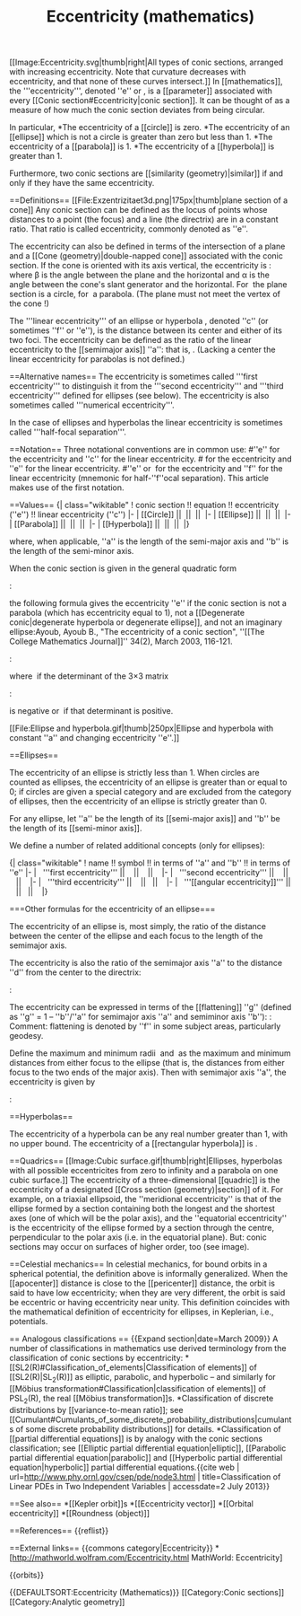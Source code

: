 ﻿---
lastrevid: 647805360
pageid: 1239472
canonicalurl: http://en.wikipedia.org/wiki/Eccentricity_(mathematics)
title: Eccentricity (mathematics)
editurl: http://en.wikipedia.org/w/index.php?title=Eccentricity_(mathematics)&action=edit
length: 9799
contentmodel: wikitext
pagelanguage: en
touched: 2015-02-19T02:13:36Z
ns: 0
fullurl: http://en.wikipedia.org/wiki/Eccentricity_(mathematics)
---

[[Image:Eccentricity.svg|thumb|right|All types of conic sections, arranged with increasing eccentricity. Note that curvature decreases with eccentricity, and that none of these curves intersect.]]
In [[mathematics]], the '''eccentricity''', denoted ''e'' or <math>\varepsilon</math>, is a [[parameter]] associated with every [[Conic section#Eccentricity|conic section]]. It can be thought of as a measure of how much the conic section deviates from being circular.

In particular,
*The eccentricity of a [[circle]] is zero.
*The eccentricity of an [[ellipse]] which is not a circle is greater than zero but less than 1.
*The eccentricity of a [[parabola]] is 1.
*The eccentricity of a [[hyperbola]] is greater than 1.

Furthermore, two conic sections are [[similarity (geometry)|similar]] if and only if they have the same eccentricity.

==Definitions==
[[File:Exzentrizitaet3d.png|175px|thumb|plane section of a cone]]
Any conic section can be defined as the locus of points whose distances to a point (the focus) and a line (the directrix) are in a constant ratio. That ratio is called eccentricity, commonly denoted as ''e''.

The eccentricity can also be defined in terms of the intersection of a plane and a [[Cone (geometry)|double-napped cone]] associated with the conic section. If the cone is oriented with its axis  vertical, the eccentricity is
:<math> e = \frac{\sin \beta}{\sin \alpha}, \ \ 0<\alpha<90^\circ, \ 0\le\beta\le90^\circ \ , </math>
where β  is the angle between the plane and the horizontal and  α is the angle between the cone's slant generator and the horizontal. For <math>\beta=0</math> the plane section is a circle, for <math>\beta=\alpha</math> a parabola. (The plane must not meet the vertex of the cone !)

The '''linear eccentricity''' of an ellipse or hyperbola , denoted ''c'' (or sometimes ''f'' or ''e''), is the distance between its center and either of its two foci. The eccentricity can be defined as the ratio of the linear eccentricity to the [[semimajor axis]] ''a'': that is, <math> e = \frac{c}{a} </math>. (Lacking a center the linear eccentricity for parabolas is not defined.)

==Alternative names==
The eccentricity is sometimes called '''first eccentricity''' to distinguish it from the '''second eccentricity''' and '''third eccentricity''' defined for ellipses (see below). The eccentricity is also sometimes called '''numerical eccentricity'''.

In the case of ellipses and hyperbolas the linear eccentricity is sometimes called '''half-focal separation'''.

==Notation==
Three notational conventions are in common use:
#''e'' for the eccentricity and ''c'' for the linear eccentricity.
#<math>\varepsilon</math> for the eccentricity and ''e'' for the linear eccentricity.
#''e'' or <math>\epsilon</math> for the eccentricity and ''f'' for the linear eccentricity (mnemonic for half-''f''ocal separation).
This article makes use of the first notation.

==Values==
{| class="wikitable"
! conic section !! equation !! eccentricity (''e'') !! linear eccentricity (''c'')
|-
| [[Circle]] || <math>x^2+y^2=r^2</math> || <math>0</math> || <math>0</math>
|-
| [[Ellipse]] || <math>\frac{x^2}{a^2}+\frac{y^2}{b^2}=1</math> || <math>\sqrt{1-\frac{b^2}{a^2}}</math> || <math>\sqrt{a^2-b^2}</math>
|-
| [[Parabola]] || <math>y^2=4ax</math> || <math>1</math> || <math>-</math>
|-
| [[Hyperbola]] || <math>\frac{x^2}{a^2}-\frac{y^2}{b^2}=1</math> || <math>\sqrt{1+\frac{b^2}{a^2}}</math> || <math>\sqrt{a^2+b^2}</math>
|}

where, when applicable, ''a'' is the length of the semi-major axis and ''b'' is the length of the semi-minor axis.

When the conic section is given in the general quadratic form

:<math>Ax^2 + Bxy + Cy^2 +Dx + Ey + F = 0,</math>

the following formula gives the eccentricity ''e'' if the conic section is not a parabola (which has eccentricity equal to 1), not a [[Degenerate conic|degenerate hyperbola or degenerate ellipse]], and not an imaginary ellipse:<ref>Ayoub, Ayoub B., "The eccentricity of a conic section", ''[[The College Mathematics Journal]]'' 34(2), March 2003, 116-121.</ref>

:<math>e=\sqrt{\frac{2\sqrt{(A-C)^2 + B^2}}{\eta (A+C) + \sqrt{(A-C)^2 + B^2}}}</math>

where <math>\eta = 1</math> if the determinant of the 3×3 matrix

:<math>\begin{bmatrix}A & B/2 & D/2\\B/2 & C & E/2\\D/2&E/2&F\end{bmatrix}</math>

is negative or <math>\eta = -1</math> if that determinant is positive.

[[File:Ellipse and hyperbola.gif|thumb|250px|Ellipse and hyperbola with constant ''a'' and changing eccentricity ''e''.]]

==Ellipses==

The eccentricity of an ellipse is strictly less than 1. When circles are counted as ellipses, the eccentricity of an ellipse is greater than or equal to 0; if circles are given a special category and are excluded from the category of ellipses, then the eccentricity of an ellipse is strictly greater than 0.

For any ellipse, let ''a'' be the length of its [[semi-major axis]] and ''b'' be the length of its [[semi-minor axis]].

We define a number of related additional concepts (only for ellipses):

{| class="wikitable"
! name !! symbol !! in terms of ''a'' and ''b'' !! in terms of ''e''
|-
| &nbsp; '''first eccentricity''' || &nbsp; <math>e</math> || &nbsp; <math>\sqrt{1-\frac{b^2}{a^2}}</math> || &nbsp; <math>e</math>
|-
| &nbsp; '''second eccentricity''' || &nbsp; <math>e'</math> || &nbsp; <math>\sqrt{\frac{a^2}{b^2}-1}</math> || &nbsp; <math>\frac{e}{\sqrt{1-e^2}}</math>
|-
| &nbsp; '''third eccentricity''' || &nbsp; <math>e''=\sqrt m</math> || &nbsp;<math>\frac{\sqrt{a^2-b^2}}{\sqrt{a^2+b^2}}</math> || &nbsp; <math> \frac{e}{\sqrt{2-e^2}} </math>
|-
| &nbsp; '''[[angular eccentricity]]''' || &nbsp; <math>\alpha</math> ||&nbsp; <math>\cos^{-1}\left(\frac{b}{a}\right)</math> || &nbsp; <math>\sin^{-1} e</math>
|}

===Other formulas for the eccentricity of an ellipse===

The eccentricity of an ellipse is, most simply, the ratio of the distance between the center of the ellipse and each focus to the length of the semimajor axis.

The eccentricity is also the ratio of the semimajor axis ''a'' to the distance ''d'' from the center to the directrix:

:<math>e = \frac{a}{d}.</math>

The eccentricity can be expressed in terms of the [[flattening]] ''g'' (defined as ''g'' = 1 – ''b''/''a'' for semimajor axis ''a'' and semiminor axis ''b''):
:<math>e = \sqrt{g(2-g)}.</math>
Comment: flattening is denoted by ''f'' in some subject areas, particularly geodesy.

Define the maximum and minimum radii <math>r_\text{max}</math> and <math>r_\text{min}</math> as the maximum and minimum distances from either focus to the ellipse (that is, the distances from either focus to the two ends of the major axis). Then with semimajor axis ''a'', the eccentricity is given by

:<math>e = \frac{r_\text{max}-r_\text{min}}{r_\text{max}+r_\text{min}} = \frac{r_\text{max}-r_\text{min}}{2a}.</math>

==Hyperbolas==

The eccentricity of a hyperbola can be any real number greater than 1, with no upper bound. The eccentricity of a [[rectangular hyperbola]] is <math>\sqrt{2}</math>.

==Quadrics==
[[Image:Cubic surface.gif|thumb|right|Ellipses, hyperbolas with all possible eccentricites from zero to infinity and a parabola on one cubic surface.]]
The eccentricity of a three-dimensional [[quadric]] is the eccentricity of a designated [[Cross section (geometry)|section]] of it. For example, on a triaxial ellipsoid, the ''meridional eccentricity'' is that of the ellipse formed by a section containing both the longest and the shortest axes (one of which will be the polar axis), and the ''equatorial eccentricity'' is the eccentricity of the ellipse formed by a section through the centre, perpendicular to the polar axis (i.e. in the equatorial plane). But: conic sections may occur on surfaces of higher order, too (see image).

==Celestial mechanics==
In celestial mechanics, for bound orbits in a spherical potential, the definition above is informally generalized. When the [[apocenter]] distance is close to the [[pericenter]] distance, the orbit is said to have low eccentricity; when they are very different, the orbit is said be eccentric or having eccentricity near unity. This definition coincides with the mathematical definition of eccentricity for ellipses, in Keplerian, i.e., <math>1/r</math> potentials.

== Analogous classifications ==
{{Expand section|date=March 2009}}
A number of classifications in mathematics use derived terminology from the classification of conic sections by eccentricity:
*[[SL2(R)#Classification_of_elements|Classification of elements]] of [[SL2(R)|SL<sub>2</sub>(R)]] as elliptic, parabolic, and hyperbolic – and similarly for [[Möbius transformation#Classification|classification of elements]] of PSL<sub>2</sub>(R), the real [[Möbius transformation]]s.
*Classification of discrete distributions by [[variance-to-mean ratio]]; see [[Cumulant#Cumulants_of_some_discrete_probability_distributions|cumulants of some discrete probability distributions]] for details.
*Classification of [[partial differential equations]] is by analogy with the conic sections classification; see [[Elliptic partial differential equation|elliptic]], [[Parabolic partial differential equation|parabolic]] and [[Hyperbolic partial differential equation|hyperbolic]] partial differential equations.<ref name="ornl.gov">{{cite web | url=http://www.phy.ornl.gov/csep/pde/node3.html | title=Classification of Linear PDEs in Two Independent Variables | accessdate=2 July 2013}}</ref>

==See also==
*[[Kepler orbit]]s
*[[Eccentricity vector]]
*[[Orbital eccentricity]]
*[[Roundness (object)]]

==References==
{{reflist}}

==External links==
{{commons category|Eccentricity}}
*[http://mathworld.wolfram.com/Eccentricity.html MathWorld: Eccentricity]

{{orbits}}

{{DEFAULTSORT:Eccentricity (Mathematics)}}
[[Category:Conic sections]]
[[Category:Analytic geometry]]